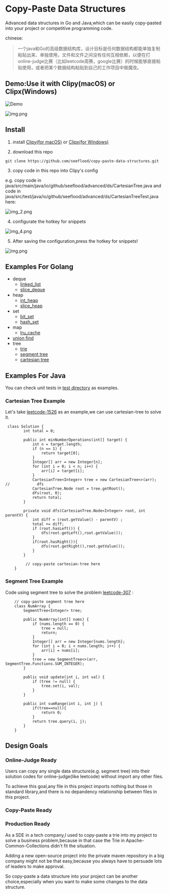 # Copy-Paste Data Structures
Advanced data structures in Go and Java,which can be easily copy-pasted into your project or competitive programming code.

chinese:

>一个java和Go的高级数据结构库，设计目标是任何数据结构都能单独复制粘贴出来、单独使用，文件和文件之间没有任何互相依赖，以便在打online-judge比赛（比如leetcode周赛，google比赛）的时候能够直接粘贴使用，或者把某个数据结构粘贴到自己的工作项目中做魔改。

## Demo:Use it with Clipy(macOS) or Clipx(Windows)
![Demo](show-clipy.gif)

![img.png](img.png)

## Install
1. install [Clipy(for macOS)](https://clipy-app.com/) or [Clipx(for Windows)](https://en.wikipedia.org/wiki/ClipX)

2. download this repo
```shell
git clone https://github.com/seeflood/copy-paste-data-structures.git
```
3. copy code in this repo into Clipy's config

e.g. copy code in java/src/main/java/io/github/seeflood/advanced/ds/CartesianTree.java
and code in java/src/test/java/io/github/seeflood/advanced/ds/CartesianTreeTest.java
here:

![img_2.png](img_2.png)

4. configurate the hotkey for snippets

![img_4.png](img_4.png)

5. After saving the configuration,press the hotkey for snippets!
   
![img.png](img.png)

## Examples For Golang
- deque
  - [linked_list](go/pkg/deque/linked_list_test.go)
  - [slice_deque](go/pkg/deque/slice_deque_test.go)
- heap
  - [int_heap](go/pkg/heap/int_heap_test.go)
  - [slice_heap](go/pkg/heap/slice_heap_test.go)
- set
  - [bit_set](go/pkg/set/bit_set_test.go)
  - [hash_set](go/pkg/set/hash_set_test.go)
- map
  - [lru_cache](go/pkg/map/test/lru_cache_leetcode146_test.go)
- [union find](go/pkg/union_find/union_find_test.go)
- tree
  - [trie](go/pkg/tree/trie_test.go)
  - [segment tree](go/pkg/tree/segment/segment_tree_test.go)
  - [cartesian tree](go/pkg/tree/cartesian/cartesian_tree_test.go)

## Examples For Java
You can check unit tests in [test directory](java/src/test) as examples.

### Cartesian Tree Example
Let's take [leetcode-1526](https://leetcode-cn.com/problems/minimum-number-of-increments-on-subarrays-to-form-a-target-array/) as an example,we can use cartesian-tree to solve it.

```$xslt
 class Solution {
        int total = 0;

        public int minNumberOperations(int[] target) {
            int n = target.length;
            if (n == 1) {
                return target[0];
            }
            Integer[] arr = new Integer[n];
            for (int i = 0; i < n; i++) {
                arr[i] = target[i];
            }
            CartesianTree<Integer> tree = new CartesianTree<>(arr);
//            dfs
            CartesianTree.Node root = tree.getRoot();
            dfs(root, 0);
            return total;
        }

        private void dfs(CartesianTree.Node<Integer> root, int parentV) {
            int diff = (root.getValue() - parentV) ;
            total += diff;
            if (root.hasLeft()) {
                dfs(root.getLeft(),root.getValue());
            }
            if(root.hasRight()){
                dfs(root.getRight(),root.getValue());
            }
        }

         // copy-paste cartesian-tree here
    }

```

### Segment Tree Example
Code using segment tree to solve the problem [leetcode-307](https://leetcode-cn.com/problems/range-sum-query-mutable/) :
```$xslt
    // copy-paste segment tree here
    class NumArray {
        SegmentTree<Integer> tree;

        public NumArray(int[] nums) {
            if (nums.length == 0) {
                tree = null;
                return;
            }
            Integer[] arr = new Integer[nums.length];
            for (int i = 0; i < nums.length; i++) {
                arr[i] = nums[i];
            }
            tree = new SegmentTree<>(arr, SegmentTree.Functions.SUM_INTEGER);
        }

        public void update(int i, int val) {
            if (tree != null) {
                tree.set(i, val);
            }
        }

        public int sumRange(int i, int j) {
            if(tree==null){
                return 0;
            }
            return tree.query(i, j);
        }
    }

```

## Design Goals

### Online-Judge Ready
Users can copy any single data structure(e.g. segment tree) into their solution codes for online-judge(like leetcode) without import any other files.

To achieve this goal,any file in this project imports nothing but those in standard library,and there is no depandency relationship between files in this project.

### Copy-Paste Ready


### Production Ready
As a SDE in a tech company,I used to copy-paste a trie into my project to solve a business problem,because in that case the Trie in Apache-Common-Collections didn't fit the situation.

Adding a new open-source project into the private maven repository in a big company might not be that easy,because you always have to persuade lots of leaders to make approval.

So copy-paste a data structure into your project can be another choice,especially when you want to make some changes to the data structure.
